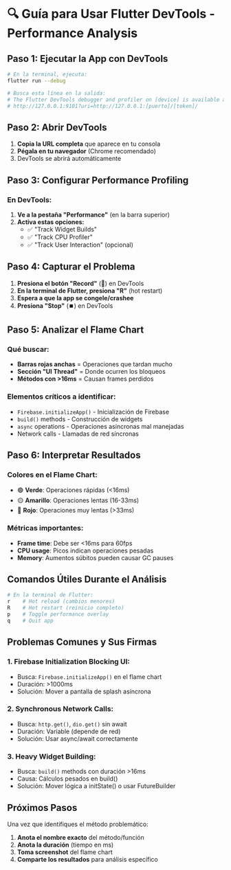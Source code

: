 # 🔍 Guía para Usar Flutter DevTools - Performance Analysis

## Paso 1: Ejecutar la App con DevTools

```bash
# En la terminal, ejecuta:
flutter run --debug

# Busca esta línea en la salida:
# The Flutter DevTools debugger and profiler on [device] is available at:
# http://127.0.0.1:9101?uri=http://127.0.0.1:[puerto]/[token]/
```

## Paso 2: Abrir DevTools

1. **Copia la URL completa** que aparece en tu consola
2. **Pégala en tu navegador** (Chrome recomendado)
3. DevTools se abrirá automáticamente

## Paso 3: Configurar Performance Profiling

### En DevTools:
1. **Ve a la pestaña "Performance"** (en la barra superior)
2. **Activa estas opciones:**
   - ✅ "Track Widget Builds" 
   - ✅ "Track CPU Profiler"
   - ✅ "Track User Interaction" (opcional)

## Paso 4: Capturar el Problema

1. **Presiona el botón "Record"** (🔴) en DevTools
2. **En la terminal de Flutter, presiona "R"** (hot restart)
3. **Espera a que la app se congele/crashee**
4. **Presiona "Stop"** (⏹️) en DevTools

## Paso 5: Analizar el Flame Chart

### Qué buscar:
- **Barras rojas anchas** = Operaciones que tardan mucho
- **Sección "UI Thread"** = Donde ocurren los bloqueos
- **Métodos con >16ms** = Causan frames perdidos

### Elementos críticos a identificar:
- `Firebase.initializeApp()` - Inicialización de Firebase
- `build()` methods - Construcción de widgets
- `async` operations - Operaciones asíncronas mal manejadas
- Network calls - Llamadas de red síncronas

## Paso 6: Interpretar Resultados

### Colores en el Flame Chart:
- 🟢 **Verde**: Operaciones rápidas (<16ms)
- 🟡 **Amarillo**: Operaciones lentas (16-33ms)
- 🔴 **Rojo**: Operaciones muy lentas (>33ms)

### Métricas importantes:
- **Frame time**: Debe ser <16ms para 60fps
- **CPU usage**: Picos indican operaciones pesadas
- **Memory**: Aumentos súbitos pueden causar GC pauses

## Comandos Útiles Durante el Análisis

```bash
# En la terminal de Flutter:
r    # Hot reload (cambios menores)
R    # Hot restart (reinicio completo)
p    # Toggle performance overlay
q    # Quit app
```

## Problemas Comunes y Sus Firmas

### 1. Firebase Initialization Blocking UI:
- Busca: `Firebase.initializeApp()` en el flame chart
- Duración: >1000ms
- Solución: Mover a pantalla de splash asíncrona

### 2. Synchronous Network Calls:
- Busca: `http.get()`, `dio.get()` sin await
- Duración: Variable (depende de red)
- Solución: Usar async/await correctamente

### 3. Heavy Widget Building:
- Busca: `build()` methods con duración >16ms
- Causa: Cálculos pesados en build()
- Solución: Mover lógica a initState() o usar FutureBuilder

## Próximos Pasos

Una vez que identifiques el método problemático:
1. **Anota el nombre exacto** del método/función
2. **Anota la duración** (tiempo en ms)
3. **Toma screenshot** del flame chart
4. **Comparte los resultados** para análisis específico